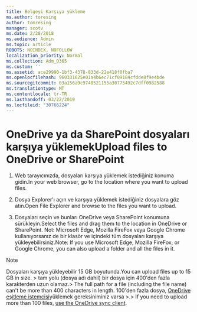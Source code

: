 ```yaml
---
title: Belgeyi Karşıya yükleme
ms.author: toresing
author: tomresing
manager: scotv
ms.date: 2/28/2018
ms.audience: Admin
ms.topic: article
ROBOTS: NOINDEX, NOFOLLOW
localization_priority: Normal
ms.collection: Adm_O365
ms.custom: ''
ms.assetid: ace29990-1bf3-4378-833d-22e418f0fba7
ms.openlocfilehash: 960331625e01a4b6ec71cf09184cfdde8f9e4bde
ms.sourcegitcommit: 03a156a9c9740521155a30775492c7dff0982588
ms.translationtype: MT
ms.contentlocale: tr-TR
ms.lasthandoff: 03/22/2019
ms.locfileid: "30766224"
---
```

# <a name="upload-files-to-onedrive-or-sharepoint"></a><span data-ttu-id="b036e-102">OneDrive ya da SharePoint dosyaları karşıya yüklemek</span><span class="sxs-lookup"><span data-stu-id="b036e-102">Upload files to OneDrive or SharePoint</span></span>

1. <span data-ttu-id="b036e-103">Web tarayıcınızda, dosyaları karşıya yüklemek istediğiniz konuma gidin.</span><span class="sxs-lookup"><span data-stu-id="b036e-103">In your web browser, go to the location where you want to upload files.</span></span>
    
2. <span data-ttu-id="b036e-104">Dosya Explorer'ı açın ve karşıya yüklemek istediğiniz dosyalara göz atın.</span><span class="sxs-lookup"><span data-stu-id="b036e-104">Open File Explorer and browse to the files you want to upload.</span></span>
    
3. <span data-ttu-id="b036e-105">Dosyaları seçin ve bunları OneDrive veya SharePoint konumuna sürükleyin.</span><span class="sxs-lookup"><span data-stu-id="b036e-105">Select the files and drag them to the location in OneDrive or SharePoint.</span></span> <span data-ttu-id="b036e-106">Not: Microsoft Edge, Mozilla FireFox veya Google Chrome kullanıyorsanız de bir klasör ve içindeki tüm dosyaları karşıya yükleyebilirsiniz.</span><span class="sxs-lookup"><span data-stu-id="b036e-106">Note: If you use Microsoft Edge, Mozilla FireFox, or Google Chrome, you can also upload a folder and all the files in it.</span></span>
    
> [!NOTE]
>  <span data-ttu-id="b036e-107">Dosyaları karşıya yükleyebilir 15 GB boyutunda.</span><span class="sxs-lookup"><span data-stu-id="b036e-107">You can upload files up to 15 GB in size.</span></span> <span data-ttu-id="b036e-108">> tam yolu (dosya adı dahil) bir dosya için 400'den fazla karakterden uzun olamaz.</span><span class="sxs-lookup"><span data-stu-id="b036e-108">>  The full path for a file (including the file name) can't be more than 400 characters in length.</span></span> <span data-ttu-id="b036e-109">100'den fazla dosya, [OneDrive eşitleme istemcisi](https://go.microsoft.com/fwlink/?linkid=866427)yüklemek gereksiniminiz varsa >.</span><span class="sxs-lookup"><span data-stu-id="b036e-109">>  If you need to upload more than 100 files, [use the OneDrive sync client](https://go.microsoft.com/fwlink/?linkid=866427).</span></span> 
  

